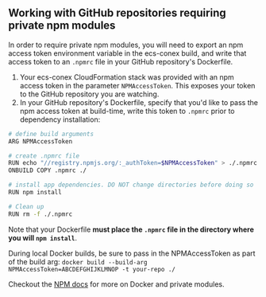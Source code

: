 ## Working with GitHub repositories requiring private npm modules

In order to require private npm modules, you will need to export an npm access token environment variable in the ecs-conex build, and write that access token to an `.npmrc` file in your GitHub repository's Dockerfile.

1. Your ecs-conex CloudFormation stack was provided with an npm access token in the parameter `NPMAccessToken`. This exposes your token to the GitHub repository you are watching.
2. In your GitHub repository's Dockerfile, specify that you'd like to pass the npm access token at build-time, write this token to `.npmrc` prior to dependency installation:

```sh
# define build arguments
ARG NPMAccessToken

# create .npmrc file
RUN echo "//registry.npmjs.org/:_authToken=$NPMAccessToken" > ./.npmrc
ONBUILD COPY .npmrc ./

# install app dependencies. DO NOT change directories before doing so
RUN npm install

# Clean up
RUN rm -f ./.npmrc
```

Note that your Dockerfile **must place the `.npmrc` file in the directory where you will `npm install`**.

During local Docker builds, be sure to pass in the NPMAccessToken as part of the build arg:
`docker build --build-arg NPMAccessToken=ABCDEFGHIJKLMNOP -t your-repo ./`

Checkout the [NPM docs](https://docs.npmjs.com/private-modules/docker-and-private-modules) for more on Docker and private modules.
